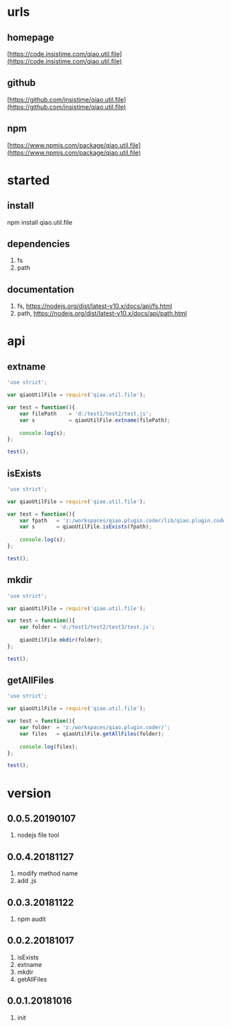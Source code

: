 # urls
## homepage
[https://code.insistime.com/qiao.util.file](https://code.insistime.com/qiao.util.file)

## github
[https://github.com/insistime/qiao.util.file](https://github.com/insistime/qiao.util.file)

## npm
[https://www.npmjs.com/package/qiao.util.file](https://www.npmjs.com/package/qiao.util.file)

# started
## install
npm install qiao.util.file

## dependencies
1. fs
2. path

## documentation
1. fs, https://nodejs.org/dist/latest-v10.x/docs/api/fs.html
2. path, https://nodejs.org/dist/latest-v10.x/docs/api/path.html

# api
## extname
```javascript
'use strict';

var qiaoUtilFile = require('qiao.util.file');

var test = function(){
	var filePath 	= 'd:/test1/test2/test.js';
	var s 			= qiaoUtilFile.extname(filePath);
	
	console.log(s);
};

test();
```

## isExists
```javascript
'use strict';

var qiaoUtilFile = require('qiao.util.file');

var test = function(){
	var fpath 	= 'z:/workspaces/qiao.plugin.coder/lib/qiao.plugin.coder.js';
	var s		= qiaoUtilFile.isExists(fpath);
	
	console.log(s);
};

test();
```

## mkdir
```javascript
'use strict';

var qiaoUtilFile = require('qiao.util.file');

var test = function(){
	var folder = 'd:/test1/test2/test3/test.js';
	
	qiaoUtilFile.mkdir(folder);
};

test();
```

## getAllFiles
```javascript
'use strict';

var qiaoUtilFile = require('qiao.util.file');

var test = function(){
	var folder 	= 'z:/workspaces/qiao.plugin.coder/';
	var files	= qiaoUtilFile.getAllFiles(folder);
	
	console.log(files);
};

test();
```

# version
## 0.0.5.20190107
1. nodejs file tool

## 0.0.4.20181127
1. modify method name
2. add .js

## 0.0.3.20181122
1. npm audit

## 0.0.2.20181017
1. isExists
2. extname
3. mkdir
4. getAllFiles

## 0.0.1.20181016
1. init